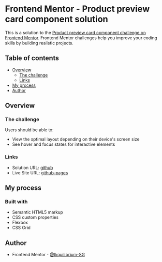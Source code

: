 # Frontend Mentor - Product preview card component solution

This is a solution to the [Product preview card component challenge on Frontend Mentor](https://www.frontendmentor.io/challenges/product-preview-card-component-GO7UmttRfa). Frontend Mentor challenges help you improve your coding skills by building realistic projects. 

## Table of contents

- [Overview](#overview)
  - [The challenge](#the-challenge)
  - [Links](#links)
- [My process](#my-process)
- [Author](#author)



## Overview

### The challenge

Users should be able to:

- View the optimal layout depending on their device's screen size
- See hover and focus states for interactive elements



### Links

- Solution URL: [github](https://github.com/Ikquilibrium-SG/product-preview-card-component.git)
- Live Site URL: [github-pages](https://ikquilibrium-sg.github.io/product-preview-card-component/)

## My process

### Built with

- Semantic HTML5 markup
- CSS custom properties
- Flexbox
- CSS Grid


## Author

- Frontend Mentor - [@Ikquilibrium-SG](https://www.frontendmentor.io/profile/ikquilibrium-sg)

